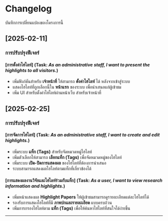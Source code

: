 # Changelog

บันทึกการเปลี่ยนแปลงของโครงการนี้

## [2025-02-11]
### การปรับปรุงฟีเจอร์

#### [การตั้งค่าไฮไลท์] (Task: *As an administrative staff, I want to present the highlights to all visitors.*)
- เพิ่มฟังก์ชันสำหรับ **เจ้าหน้าที่** ให้สามารถ **ตั้งค่าไฮไลท์** ได้ หลังจากเข้าสู่ระบบ
- แสดงไฮไลท์ที่ถูกเลือกนี้ใน **หน้าแรก** ของระบบ เพื่อนำเสนอแก่ผู้เข้าชม
- เพิ่ม UI สำหรับตั้งค่าไฮไลท์ผ่านหน้าเว็บ สำหรับเจ้าหน้าที่

## [2025-02-25]
### การปรับปรุงฟีเจอร์

#### [การจัดการไฮไลท์] (Task: *As an administrative staff, I want to create and edit highlights.*)
- เพิ่มระบบ **แท็ก (Tags)** สำหรับจัดหมวดหมู่ไฮไลท์
- เพิ่มตัวเลือกให้สามารถ **เลือกแท็ก (Tags)** เพื่อจัดหมวดหมู่ของไฮไลท์
- เพิ่มระบบ **เปิด-ปิดการแสดงผล** ของไฮไลท์ที่ต้องการนำเสนอ
- ระบบสามารถแสดงผลไฮไลท์ตามแท็กที่เกี่ยวข้องได้

#### [การแสดงผลงานวิจัยและไฮไลท์ร่วมกับแท็ก] (Task: *As a user, I want to view research information and highlights.*)
- เพิ่มหน้าแสดงผล **Highlight Papers** ให้ผู้เข้าชมสามารถดูรายละเอียดแต่ละไฮไลท์ได้
- รองรับการแสดงไฮไลท์ที่มี **ภาพปกและรายละเอียด** แบบครบถ้วน
- เพิ่มการกรองไฮไลท์ตาม **แท็ก (Tags)** เพื่อให้ค้นหาไฮไลท์ที่สนใจได้ง่ายขึ้น

---
